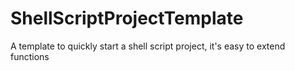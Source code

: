 # ShellScriptProjectTemplate
A template to quickly start a shell script project, it's easy to extend functions
